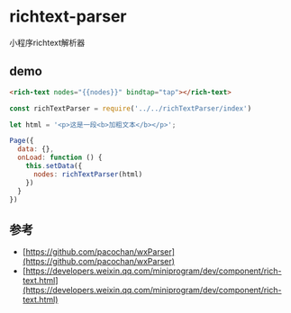# richtext-parser

小程序richtext解析器

## demo

```html
<rich-text nodes="{{nodes}}" bindtap="tap"></rich-text>
```

```js
const richTextParser = require('../../richTextParser/index')

let html = '<p>这是一段<b>加粗文本</b></p>';

Page({
  data: {},
  onLoad: function () {
    this.setData({
      nodes: richTextParser(html)
    })
  }
})
```

## 参考

- [https://github.com/pacochan/wxParser](https://github.com/pacochan/wxParser)
- [https://developers.weixin.qq.com/miniprogram/dev/component/rich-text.html](https://developers.weixin.qq.com/miniprogram/dev/component/rich-text.html)
